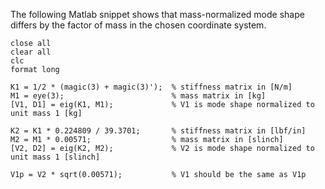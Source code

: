 The following Matlab snippet shows that mass-normalized mode shape differs by the factor of mass in the chosen coordinate system.  

```
close all
clear all
clc
format long

K1 = 1/2 * (magic(3) + magic(3)');  % stiffness matrix in [N/m]
M1 = eye(3);                        % mass matrix in [kg]
[V1, D1] = eig(K1, M1);             % V1 is mode shape normalized to unit mass 1 [kg]

K2 = K1 * 0.224809 / 39.3701;       % stiffness matrix in [lbf/in]
M2 = M1 * 0.00571;                  % mass matrix in [slinch]
[V2, D2] = eig(K2, M2);             % V2 is mode shape normalized to unit mass 1 [slinch]

V1p = V2 * sqrt(0.00571);           % V1 should be the same as V1p
```
